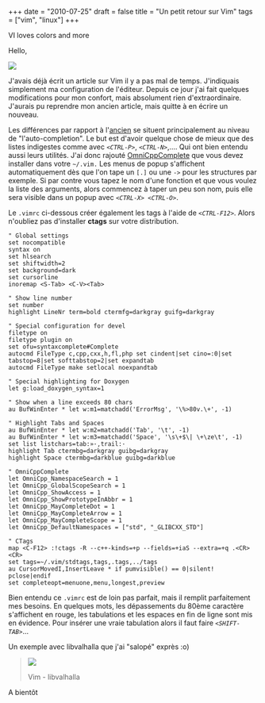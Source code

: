 +++
date = "2010-07-25"
draft = false
title = "Un petit retour sur Vim"
tags = ["vim", "linux"]
+++

VI loves colors and more

<!--more-->

Hello,

![](/img/wiki.png)

J'avais déjà écrit un article sur Vim il y a pas mal de temps. J'indiquais
simplement ma configuration de l'éditeur. Depuis ce jour j'ai fait quelques
modifications pour mon confort, mais absolument rien d'extraordinaire. J'aurais
pu reprendre mon ancien article, mais quitte à en écrire un nouveau.

Les différences par rapport à
l'[ancien](http://skywalker13.wordpress.com/2009/04/04/vim-lindentation/) se
situent principalement au niveau de "l'auto-completion". Le but est d'avoir
quelque chose de mieux que des listes indigestes comme avec _`<CTRL-P>`_,
_`<CTRL-N>`_,.... Qui ont bien entendu aussi leurs utilités. J'ai donc rajouté
[OmniCppComplete](http://www.vim.org/scripts/script.php?script_id=1520) que vous
devez installer dans votre `~/.vim.` Les menus de popup s'affichent
automatiquement dès que l'on tape un `[.]` ou une `->` pour les structures par
exemple. Si par contre vous tapez le nom d'une fonction et que vous voulez la
liste des arguments, alors commencez à taper un peu son nom, puis elle sera
visible dans un popup avec _`<CTRL-X> <CTRL-O>`_.

Le `.vimrc` ci-dessous créer également les tags à l'aide de _`<CTRL-F12>`_.
Alors n'oubliez pas d'installer **ctags** sur votre distribution.

```vim
" Global settings
set nocompatible
syntax on
set hlsearch
set shiftwidth=2
set background=dark
set cursorline
inoremap <S-Tab> <C-V><Tab>

" Show line number
set number
highlight LineNr term=bold ctermfg=darkgray guifg=darkgray

" Special configuration for devel
filetype on
filetype plugin on
set ofu=syntaxcomplete#Complete
autocmd FileType c,cpp,cxx,h,fl,php set cindent|set cino=:0|set tabstop=8|set softtabstop=2|set expandtab
autocmd FileType make setlocal noexpandtab

" Special highlighting for Doxygen
let g:load_doxygen_syntax=1

" Show when a line exceeds 80 chars
au BufWinEnter * let w:m1=matchadd('ErrorMsg', '\%>80v.\+', -1)

" Highlight Tabs and Spaces
au BufWinEnter * let w:m2=matchadd('Tab', '\t', -1)
au BufWinEnter * let w:m3=matchadd('Space', '\s\+$\| \+\ze\t', -1)
set list listchars=tab:»·,trail:·
highlight Tab ctermbg=darkgray guibg=darkgray
highlight Space ctermbg=darkblue guibg=darkblue

" OmniCppComplete
let OmniCpp_NamespaceSearch = 1
let OmniCpp_GlobalScopeSearch = 1
let OmniCpp_ShowAccess = 1
let OmniCpp_ShowPrototypeInAbbr = 1
let OmniCpp_MayCompleteDot = 1
let OmniCpp_MayCompleteArrow = 1
let OmniCpp_MayCompleteScope = 1
let OmniCpp_DefaultNamespaces = ["std", "_GLIBCXX_STD"]

" CTags
map <C-F12> :!ctags -R --c++-kinds=+p --fields=+iaS --extra=+q .<CR><CR>
set tags=~/.vim/stdtags,tags,.tags,../tags
au CursorMovedI,InsertLeave * if pumvisible() == 0|silent! pclose|endif
set completeopt=menuone,menu,longest,preview
```

Bien entendu ce `.vimrc` est de loin pas parfait, mais il remplit parfaitement
mes besoins. En quelques mots, les dépassements du 80ème caractère s'affichent
en rouge, les tabulations et les espaces en fin de ligne sont mis en évidence.
Pour insérer une vraie tabulation alors il faut faire _`<SHIFT-TAB>`_...

Un exemple avec libvalhalla que j'ai "salopé" exprès :o)

> ![](/img/vim.png)
>
> Vim - libvalhalla

A bientôt
